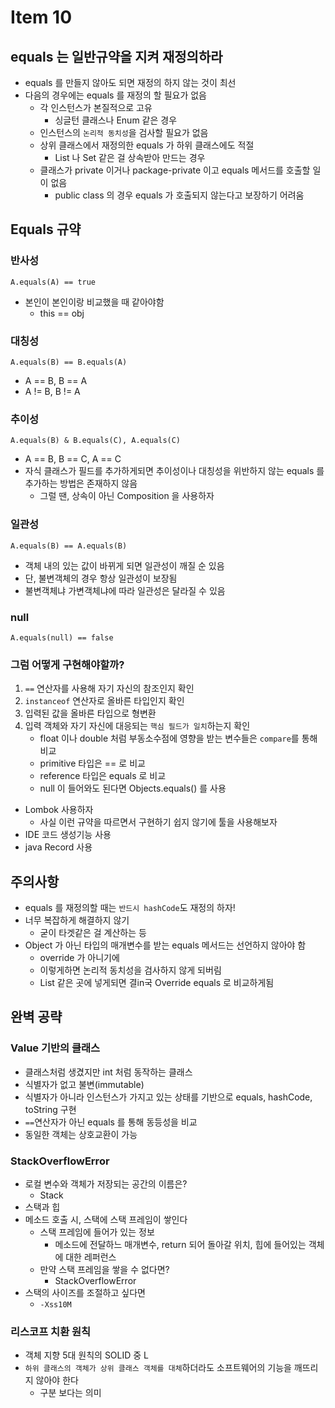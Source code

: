 # Item 10

## equals 는 일반규약을 지켜 재정의하라

- equals 를 만들지 않아도 되면 재정의 하지 않는 것이 최선
- 다음의 경우에는 equals 를 재정의 할 필요가 없음
  - 각 인스턴스가 본질적으로 고유
    - 싱글턴 클래스나 Enum 같은 경우
  - 인스턴스의 `논리적 동치성`을 검사할 필요가 없음
  - 상위 클래스에서 재정의한 equals 가 하위 클래스에도 적절
    - List 나 Set 같은 걸 상속받아 만드는 경우
  - 클래스가 private 이거나 package-private 이고 equals 메서드를 호출할 일이 없음
    - public class 의 경우 equals 가 호출되지 않는다고 보장하기 어려움

## Equals 규약

### 반사성

`A.equals(A) == true`

- 본인이 본인이랑 비교했을 때 같아야함
  - this == obj

### 대칭성

`A.equals(B) == B.equals(A)`

- A == B, B == A
- A != B, B != A

### 추이성

`A.equals(B) & B.equals(C), A.equals(C)`

- A == B, B == C, A == C
- 자식 클래스가 필드를 추가하게되면 추이성이나 대칭성을 위반하지 않는 equals 를 추가하는 방법은 존재하지 않음
  - 그럴 땐, 상속이 아닌 Composition 을 사용하자

### 일관성

`A.equals(B) == A.equals(B)`

- 객체 내의 있는 값이 바뀌게 되면 일관성이 깨질 순 있음
- 단, 불변객체의 경우 항상 일관성이 보장됨
- 불변객체냐 가변객체냐에 따라 일관성은 달라질 수 있음

### null

`A.equals(null) == false`

### 그럼 어떻게 구현해야할까?

1. `==` 연산자를 사용해 자기 자신의 참조인지 확인
2. `instanceof` 연산자로 올바른 타입인지 확인
3. 입력된 값을 올바른 타입으로 형변환
4. 입력 객체와 자기 자신에 대응되는 `핵심 필드가 일치`하는지 확인
   - float 이나 double 처럼 부동소수점에 영향을 받는 변수들은 `compare`를 통해 비교
   - primitive 타입은 == 로 비교
   - reference 타입은 equals 로 비교
   - null 이 들어와도 된다면 Objects.equals() 를 사용

- Lombok 사용하자
  - 사실 이런 규약을 따르면서 구현하기 쉽지 않기에 툴을 사용해보자
- IDE 코드 생성기능 사용
- java Record 사용

## 주의사항

- equals 를 재정의할 때는 `반드시 hashCode`도 재정의 하자!
- 너무 복잡하게 해결하지 않기
  - 굳이 타겟같은 걸 계산하는 등
- Object 가 아닌 타입의 매개변수를 받는 equals 메서드는 선언하지 않아야 함
  - override 가 아니기에
  - 이렇게하면 논리적 동치성을 검사하지 않게 되버림
  - List 같은 곳에 넣게되면 결in국 Override equals 로 비교하게됨

## 완벽 공략

### Value 기반의 클래스

- 클래스처럼 생겼지만 int 처럼 동작하는 클래스
- 식별자가 없고 불변(immutable)
- 식별자가 아니라 인스턴스가 가지고 있는 상태를 기반으로 equals, hashCode, toString 구현
- `==`연산자가 아닌 equals 를 통해 동등성을 비교
- 동일한 객체는 상호교환이 가능

### StackOverflowError

- 로컬 변수와 객체가 저장되는 공간의 이름은?
  - Stack
- 스택과 힙
- 메소드 호출 시, 스택에 스택 프레임이 쌓인다
  - 스택 프레임에 들어가 있는 정보
    - 메소드에 전달하느 매개변수, return 되어 돌아갈 위치, 힙에 들어있는 객체에 대한 레퍼런스
  - 만약 스택 프레임을 쌓을 수 없다면?
    - StackOverflowError
- 스택의 사이즈를 조절하고 싶다면
  - `-Xss10M`

### 리스코프 치환 원칙

- 객체 지향 5대 원칙의 SOLID 중 L
- `하위 클래스의 객체가 상위 클래스 객체를 대체`하더라도 소프트웨어의 기능을 깨뜨리지 않아야 한다
  - 구분 보다는 의미